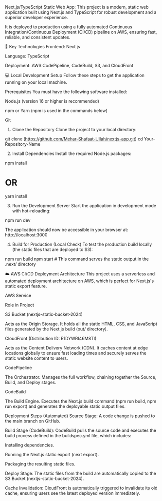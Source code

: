 Next.js/TypeScript Static Web App:
This project is a modern, static web application built using Next.js and TypeScript for robust development and a superior developer experience.

It is deployed to production using a fully automated Continuous Integration/Continuous Deployment (CI/CD) pipeline on AWS, ensuring fast, reliable, and consistent updates.

🌟 Key Technologies
Frontend: Next.js

Language: TypeScript



Deployment: AWS CodePipeline, CodeBuild, S3, and CloudFront

💻 Local Development Setup
Follow these steps to get the application running on your local machine.

Prerequisites
You must have the following software installed:

Node.js (version 16 or higher is recommended)

npm or Yarn (npm is used in the commands below)

Git

1. Clone the Repository
Clone the project to your local directory:

git clone (https://github.com/Mehar-Shafaat-Ullah/nextjs-app.git)
cd Your-Repository-Name

2. Install Dependencies
Install the required Node.js packages:

npm install
# OR
yarn install

3. Run the Development Server
Start the application in development mode with hot-reloading:

npm run dev

The application should now be accessible in your browser at: http://localhost:3000

4. Build for Production (Local Check)
To test the production build locally (the static files that are deployed to S3):

npm run build
npm start # This command serves the static output in the .next/ directory

☁️ AWS CI/CD Deployment Architecture
This project uses a serverless and automated deployment architecture on AWS, which is perfect for Next.js's static export feature.

AWS Service

Role in Project

S3 Bucket (nextjs-static-bucket-2024)

Acts as the Origin Storage. It holds all the static HTML, CSS, and JavaScript files generated by the Next.js build (out/ directory).

CloudFront (Distribution ID: E1DYWRI46M8TI)

Acts as the Content Delivery Network (CDN). It caches content at edge locations globally to ensure fast loading times and securely serves the static website content to users.

CodePipeline

The Orchestrator. Manages the full workflow, chaining together the Source, Build, and Deploy stages.

CodeBuild

The Build Engine. Executes the Next.js build command (npm run build, npm run export) and generates the deployable static output files.

Deployment Steps (Automated)
Source Stage: A code change is pushed to the main branch on GitHub.

Build Stage (CodeBuild): CodeBuild pulls the source code and executes the build process defined in the buildspec.yml file, which includes:

Installing dependencies.

Running the Next.js static export (next export).

Packaging the resulting static files.

Deploy Stage: The static files from the build are automatically copied to the S3 Bucket (nextjs-static-bucket-2024).

Cache Invalidation: CloudFront is automatically triggered to invalidate its old cache, ensuring users see the latest deployed version immediately.


